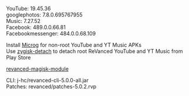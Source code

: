 YouTube: 19.45.36  
googlephotos: 7.8.0.695767955  
Music: 7.27.52  
Facebook: 489.0.0.66.81  
Facebookmessenger: 484.0.0.68.109  

Install [Microg](https://github.com/ReVanced/GmsCore/releases) for non-root YouTube and YT Music APKs  
Use [zygisk-detach](https://github.com/j-hc/zygisk-detach) to detach root ReVanced YouTube and YT Music from Play Store  

[revanced-magisk-module](https://github.com/j-hc/revanced-magisk-module)
  
CLI: j-hc/revanced-cli-5.0.0-all.jar  
Patches: revanced/patches-5.0.2.rvp    
